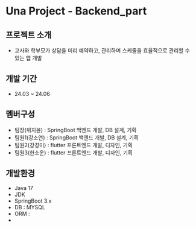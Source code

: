 # Una Project - Backend_part

## 프로젝트 소개
- 교사와 학부모가 상담을 미리 예약하고, 관리하며 스케줄을 효율적으로 관리할 수 있는 앱 개발


## 개발 기간
- 24.03 ~ 24.06

## 멤버구성
- 팀장(위지윤) : SpringBoot 백엔드 개발, DB 설계, 기획
- 팀원1(강소연) : SpringBoot 백엔드 개발, DB 설계, 기획
- 팀원2(강경미) : flutter 프론트엔드 개발, 디자인, 기획
- 팀원3(한소운) : flutter 프론트엔드 개발, 디자인, 기획

## 개발환경
- Java 17
- JDK
- SpringBoot 3.x
- DB : MYSQL
- ORM : 
-
